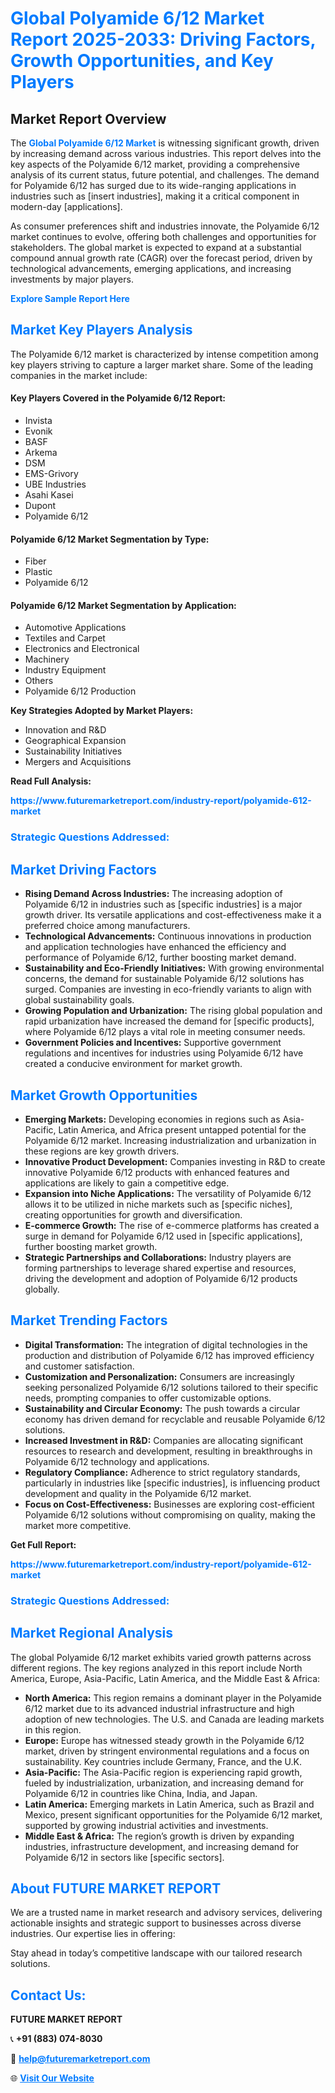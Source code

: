 <h1 style="color: #007BFF;">Global Polyamide 6/12 Market Report 2025-2033: Driving Factors, Growth Opportunities, and Key Players</h1>

<section id="overview">
<h2>Market Report Overview</h2>
<p>The <a href="https://www.futuremarketreport.com/industry-report/polyamide-612-market" style="color: #007BFF; text-decoration: none;"><strong>Global Polyamide 6/12 Market</strong></a> is witnessing significant growth, driven by increasing demand across various industries. This report delves into the key aspects of the Polyamide 6/12 market, providing a comprehensive analysis of its current status, future potential, and challenges. The demand for Polyamide 6/12 has surged due to its wide-ranging applications in industries such as [insert industries], making it a critical component in modern-day [applications].</p>
<p>As consumer preferences shift and industries innovate, the Polyamide 6/12 market continues to evolve, offering both challenges and opportunities for stakeholders. The global market is expected to expand at a substantial compound annual growth rate (CAGR) over the forecast period, driven by technological advancements, emerging applications, and increasing investments by major players.</p>
</section>

<section id="overview">
<p><a href="https://www.futuremarketreport.com/request-sample/reportId=110623" style="color: #007BFF; text-decoration: none;"><strong>Explore Sample Report Here</strong></a></p>
</section>

<section id="key-players">
<h2 style="color: #007BFF;">Market Key Players Analysis</h2>
<p>The Polyamide 6/12 market is characterized by intense competition among key players striving to capture a larger market share. Some of the leading companies in the market include:</p>
<h4>Key Players Covered in the Polyamide 6/12 Report:</h4>
<ul><li>Invista</li><li>Evonik</li><li>BASF</li><li>Arkema</li><li>DSM</li><li>EMS-Grivory</li><li>UBE Industries</li><li>Asahi Kasei</li><li>Dupont</li><li>Polyamide 6/12</li></ul>
<h4>Polyamide 6/12 Market Segmentation by Type:</h4>
<ul><li>Fiber</li><li>Plastic</li><li>Polyamide 6/12</li></ul>

<h4>Polyamide 6/12 Market Segmentation by Application:</h4>
<ul><li>Automotive Applications</li><li>Textiles and Carpet</li><li>Electronics and Electronical</li><li>Machinery</li><li>Industry Equipment</li><li>Others</li><li>Polyamide 6/12 Production</li></ul>
<p><strong>Key Strategies Adopted by Market Players:</strong></p>
<ul>
<li>Innovation and R&D</li>
<li>Geographical Expansion</li>
<li>Sustainability Initiatives</li>
<li>Mergers and Acquisitions</li>
</ul>
</section>

<section>
<p><strong>Read Full Analysis: </strong></p><a href="https://www.futuremarketreport.com/industry-report/polyamide-612-market" style="color: #007BFF; text-decoration: none;"><strong>https://www.futuremarketreport.com/industry-report/polyamide-612-market</strong></a>
<h3 style="color: #007BFF;">Strategic Questions Addressed:</h3>
</section>

<section id="driving-factors">
<h2 style="color: #007BFF;">Market Driving Factors</h2>
<ul>
<li><strong>Rising Demand Across Industries:</strong> The increasing adoption of Polyamide 6/12 in industries such as [specific industries] is a major growth driver. Its versatile applications and cost-effectiveness make it a preferred choice among manufacturers.</li>
<li><strong>Technological Advancements:</strong> Continuous innovations in production and application technologies have enhanced the efficiency and performance of Polyamide 6/12, further boosting market demand.</li>
<li><strong>Sustainability and Eco-Friendly Initiatives:</strong> With growing environmental concerns, the demand for sustainable Polyamide 6/12 solutions has surged. Companies are investing in eco-friendly variants to align with global sustainability goals.</li>
<li><strong>Growing Population and Urbanization:</strong> The rising global population and rapid urbanization have increased the demand for [specific products], where Polyamide 6/12 plays a vital role in meeting consumer needs.</li>
<li><strong>Government Policies and Incentives:</strong> Supportive government regulations and incentives for industries using Polyamide 6/12 have created a conducive environment for market growth.</li>
</ul>
</section>

<section id="growth-opportunities">
<h2 style="color: #007BFF;">Market Growth Opportunities</h2>
<ul>
<li><strong>Emerging Markets:</strong> Developing economies in regions such as Asia-Pacific, Latin America, and Africa present untapped potential for the Polyamide 6/12 market. Increasing industrialization and urbanization in these regions are key growth drivers.</li>
<li><strong>Innovative Product Development:</strong> Companies investing in R&D to create innovative Polyamide 6/12 products with enhanced features and applications are likely to gain a competitive edge.</li>
<li><strong>Expansion into Niche Applications:</strong> The versatility of Polyamide 6/12 allows it to be utilized in niche markets such as [specific niches], creating opportunities for growth and diversification.</li>
<li><strong>E-commerce Growth:</strong> The rise of e-commerce platforms has created a surge in demand for Polyamide 6/12 used in [specific applications], further boosting market growth.</li>
<li><strong>Strategic Partnerships and Collaborations:</strong> Industry players are forming partnerships to leverage shared expertise and resources, driving the development and adoption of Polyamide 6/12 products globally.</li>
</ul>
</section>

<section id="trending-factors">
<h2 style="color: #007BFF;">Market Trending Factors</h2>
<ul>
<li><strong>Digital Transformation:</strong> The integration of digital technologies in the production and distribution of Polyamide 6/12 has improved efficiency and customer satisfaction.</li>
<li><strong>Customization and Personalization:</strong> Consumers are increasingly seeking personalized Polyamide 6/12 solutions tailored to their specific needs, prompting companies to offer customizable options.</li>
<li><strong>Sustainability and Circular Economy:</strong> The push towards a circular economy has driven demand for recyclable and reusable Polyamide 6/12 solutions.</li>
<li><strong>Increased Investment in R&D:</strong> Companies are allocating significant resources to research and development, resulting in breakthroughs in Polyamide 6/12 technology and applications.</li>
<li><strong>Regulatory Compliance:</strong> Adherence to strict regulatory standards, particularly in industries like [specific industries], is influencing product development and quality in the Polyamide 6/12 market.</li>
<li><strong>Focus on Cost-Effectiveness:</strong> Businesses are exploring cost-efficient Polyamide 6/12 solutions without compromising on quality, making the market more competitive.</li>
</ul>
</section>

<section>
<p><strong>Get Full Report: </strong></p><a href="https://www.futuremarketreport.com/industry-report/polyamide-612-market" style="color: #007BFF; text-decoration: none;"><strong>https://www.futuremarketreport.com/industry-report/polyamide-612-market</strong></a>
<h3 style="color: #007BFF;">Strategic Questions Addressed:</h3>
</section>


<section id="regional-analysis">
<h2 style="color: #007BFF;">Market Regional Analysis</h2>
<p>The global Polyamide 6/12 market exhibits varied growth patterns across different regions. The key regions analyzed in this report include North America, Europe, Asia-Pacific, Latin America, and the Middle East & Africa:</p>
<ul>
<li><strong>North America:</strong> This region remains a dominant player in the Polyamide 6/12 market due to its advanced industrial infrastructure and high adoption of new technologies. The U.S. and Canada are leading markets in this region.</li>
<li><strong>Europe:</strong> Europe has witnessed steady growth in the Polyamide 6/12 market, driven by stringent environmental regulations and a focus on sustainability. Key countries include Germany, France, and the U.K.</li>
<li><strong>Asia-Pacific:</strong> The Asia-Pacific region is experiencing rapid growth, fueled by industrialization, urbanization, and increasing demand for Polyamide 6/12 in countries like China, India, and Japan.</li>
<li><strong>Latin America:</strong> Emerging markets in Latin America, such as Brazil and Mexico, present significant opportunities for the Polyamide 6/12 market, supported by growing industrial activities and investments.</li>
<li><strong>Middle East & Africa:</strong> The region’s growth is driven by expanding industries, infrastructure development, and increasing demand for Polyamide 6/12 in sectors like [specific sectors].</li>
</ul>
</section>

<footer>
<h2 style="color: #007BFF;">About FUTURE MARKET REPORT</h2>
<p>We are a trusted name in market research and advisory services, delivering actionable insights and strategic support to businesses across diverse industries. Our expertise lies in offering:</p>

<p>Stay ahead in today’s competitive landscape with our tailored research solutions.</p>

<h2 style="color: #007BFF;">Contact Us:</h2>
<p><strong>FUTURE MARKET REPORT</strong></p>
<p>📞 <strong>+91 (883) 074-8030</strong></p>
<p>📧 <strong><a href="mailto:help@futuremarketreport.com" style="color: #007BFF;">help@futuremarketreport.com</a></strong></p>
<p>🌐 <strong><a href="https://www.futuremarketreport.com/" style="color: #007BFF;">Visit Our Website</a></strong></p>
</footer>